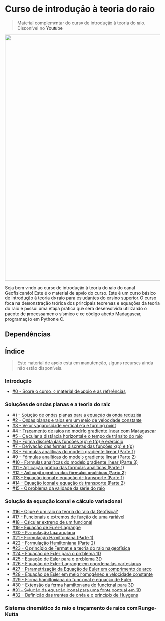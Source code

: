 # Curso de introdução à teoria do raio

> Material complementar do curso de introdução à teoria do raio. Disponível no [Youtube](https://www.youtube.com/watch?v=M54LPfdrBPQ&list=PLLCFxfe9wkl_wQBwijV28lyQP7vddB9RN)

<img src="https://github.com/Geofisicando/introducao-teoria-raio/blob/master/teoria_raio.png" width="800">

Seja bem vindo ao curso de introdução à teoria do raio do canal Geofisicando! Este é o material de apoio do curso. Este é um curso básico de introdução
à teoria do raio para estudantes do ensino superior. O curso foca na demonstração teórica dos principais teoremas e equações
da teoria do raio e possui uma etapa prática que será desenvolvida utilizando o pacote de processamento sísmico e de código aberto Madagascar,
programação em Python e C.

## Dependências

## Índice
> Este material de apoio está em manutenção, alguns recursos ainda não estão disponíveis.

### Introdução
  - [#0 - Sobre o curso, o material de apoio e as referências](https://github.com/Geofisicando/introducao-teoria-raio/tree/master/intro#aula-0---sobre-o-curso-o-material-de-apoio-e-as-refer%C3%AAncias)

### Soluções de ondas planas e a teoria do raio
  - [#1 - Solução de ondas planas para a equação da onda reduzida](https://github.com/Geofisicando/introducao-teoria-raio/tree/master/modeloOndasPlanas)
  - [#2 - Ondas planas e raios em um meio de velocidade constante](https://github.com/Geofisicando/introducao-teoria-raio/tree/master/modeloOndasPlanas)
  - [#3 - Vetor vagarosidade vertical eta e turning point](https://github.com/Geofisicando/introducao-teoria-raio/tree/master/modeloOndasPlanas)
  - [#4 - Traçamento de raios no modelo gradiente linear com Madagascar](https://github.com/Geofisicando/introducao-teoria-raio/tree/master/lab/tracamento_raio#aula-4---tra%C3%A7amento-de-raios-no-modelo-gradiente-linear-com-madagascar)
  - [#5 - Calcular a distância horizontal e o tempo de trânsito do raio](https://github.com/Geofisicando/introducao-teoria-raio/tree/master/modeloOndasPlanas)
  - [#6 - Forma discreta das funções x(p) e t(p) e exercício](https://github.com/Geofisicando/introducao-teoria-raio/tree/master/modeloPilhaDeCamadasPlanas)
  - [#7 - Derivação das formas discretas das funções x(p) e t(p)](https://github.com/Geofisicando/introducao-teoria-raio/tree/master/modeloPilhaDeCamadasPlanas)
  - [#8 - Fórmulas analíticas do modelo gradiente linear (Parte 1)](https://github.com/Geofisicando/introducao-teoria-raio/tree/master/popov/cap1#aulas-8-10-f%C3%B3rmulas-anal%C3%ADticas-do-modelo-gradiente-linear)
  - [#9 - Fórmulas analíticas do modelo gradiente linear (Parte 2)](https://github.com/Geofisicando/introducao-teoria-raio/tree/master/popov/cap1#aulas-8-10-f%C3%B3rmulas-anal%C3%ADticas-do-modelo-gradiente-linear)
  - [#10 - Fórmulas analíticas do modelo gradiente linear (Parte 3)](https://github.com/Geofisicando/introducao-teoria-raio/tree/master/popov/cap1#aulas-8-10-f%C3%B3rmulas-anal%C3%ADticas-do-modelo-gradiente-linear)
  - [#11 - Aplicação prática das fórmulas analíticas (Parte 1)](https://github.com/Geofisicando/introducao-teoria-raio/tree/master/lab/analitico#aulas-11-e-12---aplica%C3%A7%C3%A3o-pr%C3%A1tica-das-f%C3%B3rmulas-anal%C3%ADticas)
  - [#12 - Aplicação prática das fórmulas analíticas (Parte 2)](https://github.com/Geofisicando/introducao-teoria-raio/tree/master/lab/analitico#aulas-11-e-12---aplica%C3%A7%C3%A3o-pr%C3%A1tica-das-f%C3%B3rmulas-anal%C3%ADticas)
  - [#13 - Equação iconal e equação de transporte (Parte 1)](https://github.com/Geofisicando/introducao-teoria-raio/blob/master/popov/cap1/README.md#aulas-13-15-demonstra%C3%A7%C3%A3o-das-equa%C3%A7%C3%B5es-iconal-e-de-transporte-e-o-problema-de-validade-da-s%C3%A9rie-do-raio)
  - [#14 - Equação iconal e equação de transporte (Parte 2)](https://github.com/Geofisicando/introducao-teoria-raio/blob/master/popov/cap1/README.md#aulas-13-15-demonstra%C3%A7%C3%A3o-das-equa%C3%A7%C3%B5es-iconal-e-de-transporte-e-o-problema-de-validade-da-s%C3%A9rie-do-raio)
  - [#15 - O problema da validade da série do raio](https://github.com/Geofisicando/introducao-teoria-raio/blob/master/popov/cap1/README.md#aulas-13-15-demonstra%C3%A7%C3%A3o-das-equa%C3%A7%C3%B5es-iconal-e-de-transporte-e-o-problema-de-validade-da-s%C3%A9rie-do-raio)

### Solução da equação iconal e cálculo variacional

  - [#16 - Oque é um raio na teoria do raio da Geofísica?](https://github.com/Geofisicando/introducao-teoria-raio/tree/master/popov/cap2#aulas-16-22-introdu%C3%A7%C3%A3o-ao-c%C3%A1lculo-variacional)
  - [#17 - Funcionais e extremos de função de uma variável](https://github.com/Geofisicando/introducao-teoria-raio/tree/master/popov/cap2#aulas-16-22-introdu%C3%A7%C3%A3o-ao-c%C3%A1lculo-variacional)
  - [#18 - Calcular extremo de um funcional](https://github.com/Geofisicando/introducao-teoria-raio/tree/master/popov/cap2#aulas-16-22-introdu%C3%A7%C3%A3o-ao-c%C3%A1lculo-variacional)
  - [#19 - Equação de Euler-Lagrange](https://github.com/Geofisicando/introducao-teoria-raio/tree/master/popov/cap2#aulas-16-22-introdu%C3%A7%C3%A3o-ao-c%C3%A1lculo-variacional)
  - [#20 - Formulação Lagrangiana](https://github.com/Geofisicando/introducao-teoria-raio/tree/master/popov/cap2#aulas-16-22-introdu%C3%A7%C3%A3o-ao-c%C3%A1lculo-variacional)
  - [#21 - Formulação Hamiltoniana (Parte 1)](https://github.com/Geofisicando/introducao-teoria-raio/tree/master/popov/cap2#aulas-16-22-introdu%C3%A7%C3%A3o-ao-c%C3%A1lculo-variacional)
  - [#22 - Formulação Hamiltoniana (Parte 2)](https://github.com/Geofisicando/introducao-teoria-raio/tree/master/popov/cap2#aulas-16-22-introdu%C3%A7%C3%A3o-ao-c%C3%A1lculo-variacional)
  - [#23 - O princípio de Fermat e a teoria do raio na geofísica](https://github.com/Geofisicando/introducao-teoria-raio/tree/master/popov/cap2#aulas-22-32-demonstra%C3%A7%C3%A3o-das-equa%C3%A7%C3%B5es-iconal-e-de-transporte-e-o-problema-de-validade-da-s%C3%A9rie-do-raio)
  - [#24 - Equação de Euler para o problema 1D](https://github.com/Geofisicando/introducao-teoria-raio/tree/master/popov/cap2#aulas-22-32-demonstra%C3%A7%C3%A3o-das-equa%C3%A7%C3%B5es-iconal-e-de-transporte-e-o-problema-de-validade-da-s%C3%A9rie-do-raio)
  - [#25 - Equação de Euler para o problema 3D](https://github.com/Geofisicando/introducao-teoria-raio/tree/master/popov/cap2#aulas-22-32-demonstra%C3%A7%C3%A3o-das-equa%C3%A7%C3%B5es-iconal-e-de-transporte-e-o-problema-de-validade-da-s%C3%A9rie-do-raio)
  - [#26 - Equação de Euler-Lagrange em coordenadas cartesianas](https://github.com/Geofisicando/introducao-teoria-raio/tree/master/popov/cap2#aulas-22-32-demonstra%C3%A7%C3%A3o-das-equa%C3%A7%C3%B5es-iconal-e-de-transporte-e-o-problema-de-validade-da-s%C3%A9rie-do-raio)
  - [#27 - Parametrização da Equação de Euler em comprimento de arco](https://github.com/Geofisicando/introducao-teoria-raio/tree/master/popov/cap2#aulas-22-32-demonstra%C3%A7%C3%A3o-das-equa%C3%A7%C3%B5es-iconal-e-de-transporte-e-o-problema-de-validade-da-s%C3%A9rie-do-raio)
  - [#28 - Equação de Euler em meio homogêneo e velocidade constante](https://github.com/Geofisicando/introducao-teoria-raio/tree/master/popov/cap2#aulas-22-32-demonstra%C3%A7%C3%A3o-das-equa%C3%A7%C3%B5es-iconal-e-de-transporte-e-o-problema-de-validade-da-s%C3%A9rie-do-raio)
  - [#29 - Forma hamiltoniana do funcional e equação de Euler](https://github.com/Geofisicando/introducao-teoria-raio/tree/master/popov/cap2#aulas-22-32-demonstra%C3%A7%C3%A3o-das-equa%C3%A7%C3%B5es-iconal-e-de-transporte-e-o-problema-de-validade-da-s%C3%A9rie-do-raio)
  - [#30 - Extensão da forma hamiltoniana do funcional para 3D](https://github.com/Geofisicando/introducao-teoria-raio/tree/master/popov/cap2#aulas-22-32-demonstra%C3%A7%C3%A3o-das-equa%C3%A7%C3%B5es-iconal-e-de-transporte-e-o-problema-de-validade-da-s%C3%A9rie-do-raio)
  - [#31 - Solução da equação iconal para uma fonte pontual em 3D](https://github.com/Geofisicando/introducao-teoria-raio/tree/master/popov/cap2#aulas-22-32-demonstra%C3%A7%C3%A3o-das-equa%C3%A7%C3%B5es-iconal-e-de-transporte-e-o-problema-de-validade-da-s%C3%A9rie-do-raio)
  - [#32 - Definição das frentes de onda e o princípio de Huygens](https://github.com/Geofisicando/introducao-teoria-raio/tree/master/popov/cap2#aulas-22-32-demonstra%C3%A7%C3%A3o-das-equa%C3%A7%C3%B5es-iconal-e-de-transporte-e-o-problema-de-validade-da-s%C3%A9rie-do-raio)

### Sistema cinemático do raio e traçamento de raios com Runge-Kutta
